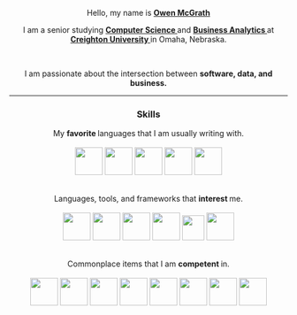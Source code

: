 <p align="center">
	Hello, my name is
	<strong>
		<a href="https://owencmcgrath.com">
			Owen McGrath
		</a>
	</strong>
</p>
<p align="center">
	I am a senior studying
	<strong>
		<a href="https://www.creighton.edu/academics/programs/computer-science">
			Computer Science
		</a>
	</strong>
	and
	<strong>
		<a href="https://www.creighton.edu/academics/programs/business-intelligence">
			Business Analytics
		</a>
	</strong>
	at
	<strong>
		<a href="https://www.creighton.edu/">
			Creighton University
		</a>
	</strong>
	in Omaha, Nebraska.
</p>
<br>
<p align="center">
	I am passionate about the intersection between
	<b>
		software, data, and business.
	</b>
</p>
<hr>
<h3 align="center">
	Skills
</h3>
<p align="center">
	My
	<b>
		favorite
	</b>
	languages that I am usually writing with.
	<br>
	<br>
	<img src="https://cdn.jsdelivr.net/gh/devicons/devicon@latest/icons/java/java-original.svg"
	width="50" height="50" />
	<img src="https://cdn.jsdelivr.net/gh/devicons/devicon@latest/icons/postgresql/postgresql-original.svg"
	width="50" height="50" />
	<img src="https://cdn.jsdelivr.net/gh/devicons/devicon@latest/icons/python/python-original.svg"
	width="50" height="50" />
	<img src="https://cdn.jsdelivr.net/gh/devicons/devicon@latest/icons/pandas/pandas-original.svg"
	width="50" height="50" />
	<img src="https://cdn.jsdelivr.net/gh/devicons/devicon@latest/icons/numpy/numpy-original.svg"
	width="50" height="50" />
</p>
<p align="center">
	<br>
	Languages, tools, and frameworks that
	<b>
		interest
	</b>
	me.
	<br>
	<br>
	<img src="https://cdn.jsdelivr.net/gh/devicons/devicon@latest/icons/amazonwebservices/amazonwebservices-original-wordmark.svg"
	width="50" height="50" />
	<img src="https://cdn.jsdelivr.net/gh/devicons/devicon@latest/icons/apachekafka/apachekafka-original.svg"
	width="50" height="50" />
	<img src="https://cdn.jsdelivr.net/gh/devicons/devicon@latest/icons/apachespark/apachespark-original.svg"
	width="50" height="50" />
	<img src="https://cdn.jsdelivr.net/gh/devicons/devicon@latest/icons/hadoop/hadoop-original.svg"
	width="50" height="50" />
	<img src="https://cdn.jsdelivr.net/gh/devicons/devicon@latest/icons/apacheairflow/apacheairflow-original.svg"
	width="40" height="45" />
	<img src="https://cdn.jsdelivr.net/gh/devicons/devicon@latest/icons/docker/docker-plain.svg"
	width="50" height="50" />
</p>
<p align="center">
	<br>
	Commonplace items that I am
	<b>
		competent
	</b>
	in.
	<br>
	<br>
	<img src="https://cdn.jsdelivr.net/gh/devicons/devicon@latest/icons/apple/apple-original.svg"
	width="50" height="50" />
	<img src="https://cdn.jsdelivr.net/gh/devicons/devicon@latest/icons/windows11/windows11-original.svg"
	width="50" height="50" />
	<img src="https://cdn.jsdelivr.net/gh/devicons/devicon@latest/icons/linux/linux-original.svg"
	width="50" height="50" />
	<img src="https://cdn.jsdelivr.net/gh/devicons/devicon@latest/icons/notion/notion-original.svg"
	width="50" height="50" />
	<img src="https://cdn.jsdelivr.net/gh/devicons/devicon@latest/icons/jira/jira-original.svg"
	width="50" height="50" />
	<img src="https://cdn.jsdelivr.net/gh/devicons/devicon@latest/icons/postman/postman-original.svg"
	width="50" height="50" />
	<img src="https://cdn.jsdelivr.net/gh/devicons/devicon@latest/icons/vscode/vscode-original.svg"
	width="50" height="50" />
	<img src="https://cdn.jsdelivr.net/gh/devicons/devicon@latest/icons/jetbrains/jetbrains-original.svg"
	width="50" height="50" />
</p>
